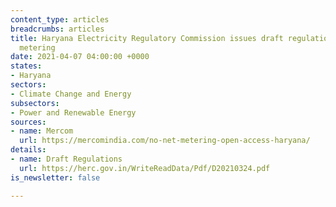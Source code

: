 ```yaml
---
content_type: articles
breadcrumbs: articles
title: Haryana Electricity Regulatory Commission issues draft regulations for net
  metering
date: 2021-04-07 04:00:00 +0000
states:
- Haryana
sectors:
- Climate Change and Energy
subsectors:
- Power and Renewable Energy
sources:
- name: Mercom
  url: https://mercomindia.com/no-net-metering-open-access-haryana/
details:
- name: Draft Regulations
  url: https://herc.gov.in/WriteReadData/Pdf/D20210324.pdf
is_newsletter: false

---
```

